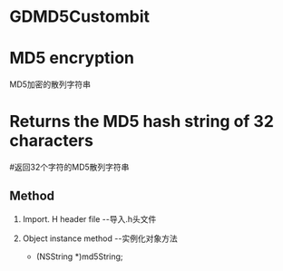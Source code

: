 # GDMD5Custombit
# MD5 encryption  
   MD5加密的散列字符串
   
# Returns the MD5 hash string of 32 characters
  #返回32个字符的MD5散列字符串

## Method
  1. Import. H header file   --导入.h头文件
  
  2. Object instance method   --实例化对象方法
      - (NSString *)md5String;
